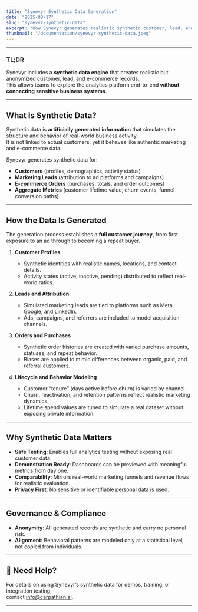 ```yaml
---
title: "Synevyr Synthetic Data Generation"
date: "2025-08-17"
slug: "synevyr-synthetic-data"
excerpt: "How Synevyr generates realistic synthetic customer, lead, and order data for analytics and testing."
thumbnail: "/documentation/synevyr-synthetic-data.jpeg"
---
```


---

### TL;DR

Synevyr includes a **synthetic data engine** that creates realistic but anonymized customer, lead, and e-commerce records.  
This allows teams to explore the analytics platform end-to-end **without connecting sensitive business systems**.

---

## What Is Synthetic Data?

Synthetic data is **artificially generated information** that simulates the structure and behavior of real-world business activity.  
It is not linked to actual customers, yet it behaves like authentic marketing and e-commerce data.  

Synevyr generates synthetic data for:  
- **Customers** (profiles, demographics, activity status)  
- **Marketing Leads** (attribution to ad platforms and campaigns)  
- **E-commerce Orders** (purchases, totals, and order outcomes)  
- **Aggregate Metrics** (customer lifetime value, churn events, funnel conversion paths)  

---

## How the Data Is Generated

The generation process establishes a **full customer journey**, from first exposure to an ad through to becoming a repeat buyer.  

1. **Customer Profiles**  
   - Synthetic identities with realistic names, locations, and contact details.  
   - Activity states (active, inactive, pending) distributed to reflect real-world ratios.  

2. **Leads and Attribution**  
   - Simulated marketing leads are tied to platforms such as Meta, Google, and LinkedIn.  
   - Ads, campaigns, and referrers are included to model acquisition channels.  

3. **Orders and Purchases**  
   - Synthetic order histories are created with varied purchase amounts, statuses, and repeat behavior.  
   - Biases are applied to mimic differences between organic, paid, and referral customers.  

4. **Lifecycle and Behavior Modeling**  
   - Customer “tenure” (days active before churn) is varied by channel.  
   - Churn, reactivation, and retention patterns reflect realistic marketing dynamics.  
   - Lifetime spend values are tuned to simulate a real dataset without exposing private information.  

---

## Why Synthetic Data Matters

- **Safe Testing**: Enables full analytics testing without exposing real customer data.  
- **Demonstration Ready**: Dashboards can be previewed with meaningful metrics from day one.  
- **Comparability**: Mirrors real-world marketing funnels and revenue flows for realistic evaluation.  
- **Privacy First**: No sensitive or identifiable personal data is used.  

---

## Governance & Compliance

- **Anonymity**: All generated records are synthetic and carry no personal risk.  
- **Alignment**: Behavioral patterns are modeled only at a statistical level, not copied from individuals.  

---

## 📩 Need Help?

For details on using Synevyr’s synthetic data for demos, training, or integration testing,  
contact [info@carpathian.ai](mailto:info@carpathian.ai).  

---
